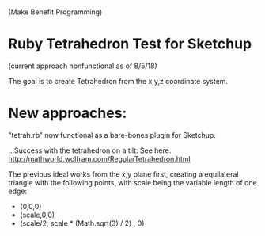 #
(Make Benefit Programming)

# Ruby Tetrahedron Test for Sketchup

(current approach nonfunctional as of 8/5/18)

The goal is to create Tetrahedron from the x,y,z coordinate system.    

# New approaches:

"tetrah.rb" now functional as a bare-bones plugin for Sketchup.  

…Success with the tetrahedron on a tilt:  See here:
http://mathworld.wolfram.com/RegularTetrahedron.html



The previous ideal works from the x,y plane first, creating a equilateral triangle with the following points, with scale being the variable length of one edge:
- (0,0,0)
- (scale,0,0)
- (scale/2, scale * (Math.sqrt(3) / 2) , 0)
